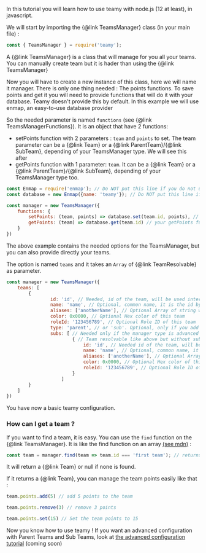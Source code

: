 In this tutorial you will learn how to use teamy with node.js (12 at least), in javascript.

We will start by importing the {@link TeamsManager} class (in your main file) :
```js
const { TeamsManager } = require('teamy');
```

A {@link TeamsManager} is a class that will manage for you all your teams. You can manually create team but it is hader than using the {@link TeamsManager}

Now you will have to create a new instance of this class, here we will name it manager.
There is only one thing needed : The points functions. To save points and get it you will need to provide functions that will do it with your database. Teamy doesn't provide this by default. In this example we will use enmap, an easy-to-use database provider

So the needed parameter is named `functions` (see {@link TeamsManagerFunctions}). It is an object that have 2 functions:
- setPoints function with 2 parameters : `team` and `points` to set. The team parameter can be a {@link Team} or a {@link ParentTeam}/{@link SubTeam}, depending of your TeamsManager type. We will see this after
- getPoints function with 1 parameter: `team`. It can be a {@link Team} or a {@link ParentTeam}/{@link SubTeam}, depending of your TeamsManager type too.

```js
const Enmap = require('enmap'); // Do NOT put this line if you do not use enmap
const database = new Enmap({name: 'teamy'}); // Do NOT put this line if you do not use enmap

const manager = new TeamsManager({
    functions: {
        setPoints: (team, points) => database.set(team.id, points), // your setPoints function
        getPoints: (team) => database.get(team.id) // your getPoints function
    }
})
```

The above example contains the needed options for the TeamsManager, but you can also provide directly your teams.

The option is named `teams` and it takes an `Array` of {@link TeamResolvable} as parameter.

```js
const manager = new TeamsManager({
    teams: [
        {
                id: 'id', // Needed, id of the team, will be used internally or to get a team
                name: 'name', // Optional, common name, it is the id by default
                aliases: ['anotherName'], // Optional Array of string with all aliases of this team
                color: 0x0000, // Optional Hex color of this team
                roleId: '123456789', // Optional Role ID of this team
                type: 'parent', // or 'sub'. Optional, only if you add it manually with an advanced manager
                subs: [ // Needed only if the manager type is advanced
                        { // Team resolvable like above but without subs and type properties.
                            id: 'id', // Needed id of the team, will be used internally
                            name: 'name', // Optional, common name, it is the id by default
                            aliases: ['anotherName'], // Optional Array of string with all aliases of this team
                            color: 0x0000, // Optional Hex color of this team
                            roleId: '123456789', // Optional Role ID of this team
                        }
                    ]
        }
    ]
})
```

You have now a basic teamy configuration.

### How can I get a team ?

If you want to find a team, it is easy. You can use the `find` function on the {@link TeamsManager}. It is like the find function on an array [(see mdn)](https://developer.mozilla.org/en-US/docs/Web/JavaScript/Reference/Global_Objects/Array/find) :


```js
const team = manager.find(team => team.id === 'first team'); // returns 'first team' Team or null if none is found
```

It will return a {@link Team} or null if none is found.

If it returns a {@link Team}, you can manage the team points easily like that :

```js
team.points.add(5) // add 5 points to the team

team.points.remove(3) // remove 3 points

team.points.set(15) // Set the team points to 15
```

Now you know how to use teamy !
If you want an advanced configuration with Parent Teams and Sub Teams, look at [the advanced configuration tutorial](./tutorial-starting.html) (coming soon)